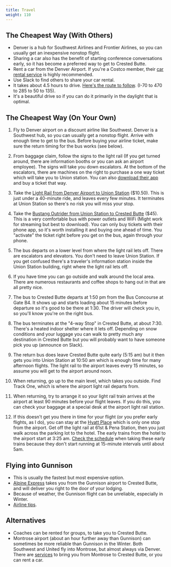 ```yaml
---
title: Travel
weight: 110
---
```


## The Cheapest Way (With Others)

-   Denver is a hub for Southwest Airlines and Frontier Airlines, so you can
    usually get an inexpensive nonstop flight.
-   Sharing a car also has the benefit of starting conference conversations
    early, so it has become a preferred way to get to Crested Butte.
-   Rent a car from the Denver Airport. If you're a Costco member, their [car
    rental service](https://www.costcotravel.com/Rental-Cars) is highly
    recommended.
-   Use Slack to find others to share your car rental.
-   It takes about 4.5 hours to drive. [Here's the route to follow](https://www.google.com/maps/dir/Denver+International+Airport+(DEN),+8500+Pe%C3%B1a+Blvd,+Denver,+CO+80249/Crested+Butte,+CO/@39.1194123,-106.9531831,8z/data=!3m1!4b1!4m14!4m13!1m5!1m1!1s0x876c7f2a98ff44ff:0x49583bb435b59c6a!2m2!1d-104.6764131!2d39.8563629!1m5!1m1!1s0x8740723e8a38d3e3:0x37006e19d5e7f39f!2m2!1d-106.9878231!2d38.8697146!3e0). (I-70 to 470 to 285 to 50 to 135).
-   It's a beautiful drive so if you can do it primarily in the daylight that is
    optimal.

## The Cheapest Way (On Your Own)

1.  Fly to Denver airport on a discount airline like Southwest. Denver is a
    Southwest hub, so you can usually get a nonstop flight. Arrive with enough
    time to get to the bus. Before buying your airline ticket, make sure the
    return timing for the bus works (see below).

1.  From baggage claim, follow the signs to the light rail (If you get turned
    around, there are information booths or you can ask an airport employee).
    The signs will take you down escalators. At the bottom of the escalators,
    there are machines on the right to purchase a one way ticket which will take
    you to Union station. You can also [download their app](http://www.rtd-denver.com/) and buy a ticket that way.

1.  Take the [Light Rail from Denver Airport to Union
    Station](https://www.denver.org/about-denver/transportation/airport-rail/)
    ($10.50). This is just under a 40-minute ride, and leaves every few minutes.
    It terminates at Union Station so there's no risk you will miss your stop.

1.  Take the [Bustang Outrider from Union Station to Crested Butte](
    https://ridebustang.com/outrider/schedules/crested-butte-denver/) ($45).
    This is a very comfortable bus with power outlets and WiFi (Might work for
    streaming but best to download). You can only buy tickets with their phone
    app, so it's worth installing it and buying one ahead of time. You
    "activate" the ticket right before you get on the bus, again through your
    phone.

1.  The bus departs on a lower level from where the light rail lets off. There
    are escalators and elevators. You don't need to leave Union Station. If you
    get confused there's a traveler's information station inside the Union
    Station building, right where the light rail lets off.

1.  If you have time you can go outside and walk around the local area. There
    are numerous restaurants and coffee shops to hang out in that are all pretty
    nice.

1.  The bus to Crested Butte departs at 1:50 pm from the Bus Concourse at Gate
    B4. It shows up and starts loading about 15 minutes before departure so it's
    good to be there at 1:30. The driver will check you in, so you'll know
    you're on the right bus.

1.  The bus terminates at the "4-way Stop" in Crested Butte, at about 7:30.
    There's a heated indoor shelter where it lets off. Depending on snow
    conditions and your luggage you can walk to pretty much any destination in
    Crested Butte but you will probably want to have someone pick you up
    (announce on Slack).

1.  The return bus does leave Crested Butte quite early (5:15 am) but it then
    gets you into Union Station at 10:50 am which is enough time for many
    afternoon flights. The light rail to the airport leaves every 15 minutes, so
    assume you will get to the airport around noon.

1.  When returning, go up to the main level, which takes you outside. Find
    Track One, which is where the airport light rail departs from.

1.  When returning, try to arrange it so your light rail train arrives at the
    airport at least 90 minutes before your flight leaves. If you do this, you
    can check your baggage at a special desk at the airport light rail station.

1.  If this doesn't get you there in time for your flight (or you prefer early
    flights, as I do), you can stay at the
    [Hyatt Place](https://www.hyatt.com/en-US/hotel/colorado/hyatt-place-pena-station-denver-airport/denzn)
    which is only one stop from the airport.
    Get off the light rail at 61st & Pena Station, then you just walk across
    the parking lot to the hotel.
    The early trains from the hotel to the airport start at 3:25 am.
    [Check the schedule](https://app.rtd-denver.com/route/A/schedule?serviceType=2&direction=Eastbound&branch=)
    when taking these early trains because they don't start running at 15-minute
    intervals until about 5am.

## Flying into Gunnison

-   This is usually the fastest but most expensive option.
-   [Alpine Express](https://letsride.co/locations/crested-butte/) takes you
    from the Gunnison airport to Crested Butte, and
    will deliver you right to the door of your lodging.
-   Because of weather, the Gunnison flight can be unreliable, especially in
    Winter.
-   [Airline tips](https://sites.google.com/site/javaposseroundup/airline-tips).

## Alternatives

-   Coaches can be rented for groups, to take you to Crested Butte.
-   Montrose airport (about an hour further away than Gunnison) can sometimes be
    more reliable than Gunnison in the Winter. Both Southwest and United fly
    into Montrose, but almost always via Denver. There are
    [services](https://letsride.co/locations/crested-butte/) to bring you
    from Montrose to Crested Butte, or you can rent a car.
